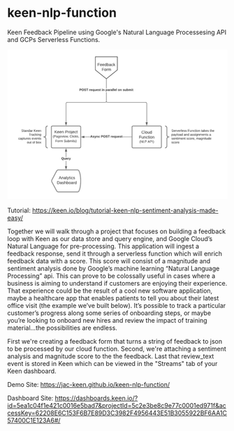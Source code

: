 # keen-nlp-function
Keen Feedback Pipeline using Google's Natural Language Processesing API and GCPs Serverless Functions.

![flow chart](https://github.com/JAC-Keen/keen-nlp-function/blob/master/valentine%20function.png)


Tutorial: https://keen.io/blog/tutorial-keen-nlp-sentiment-analysis-made-easy/

Together we will walk through a project that focuses on building a feedback loop with Keen as our data store and query engine, and Google Cloud’s Natural Language for pre-processing. This application will ingest a feedback response, send it through a serverless function which will enrich feedback data with a score. This score will consist of a magnitude and sentiment analysis done by Google’s machine learning “Natural Language Processing” api. This can prove to be colossally useful in cases where a business is aiming to understand if customers are enjoying their experience. That experience could be the result of a cool new software application, maybe a healthcare app that enables patients to tell you about their latest office visit (the example we’ve built below). It’s possible to track a particular customer’s progress along some series of onboarding steps, or maybe you’re looking to onboard new hires and review the impact of training material...the possibilities are endless.

First we're creating a feedback form that turns a string of feedback to json to be processed by our cloud function.
Second, we're attaching a sentiment analysis and magnitude score to the the feedback.
Last that review_text event is stored in Keen which can be viewed in the "Streams" tab of your Keen dashboard.

Demo Site: https://jac-keen.github.io/keen-nlp-function/

Dashboard Site: https://dashboards.keen.io/?id=5ea1c04f1e421c0016e5bad7&projectId=5c2e3be8c9e77c0001ed971f&accessKey=62208E6C153F6B7E89D3C3982F4956443E51B3055922BF6AA1C57400C1E123A6#/
